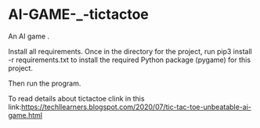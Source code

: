 # AI-GAME-_-tictactoe
An AI game .

Install all requirements.
Once in the directory for the project, run pip3 install -r requirements.txt to install the required Python package (pygame) for this project.

Then run the program. 

To read details about tictactoe clink in this link:https://techllearners.blogspot.com/2020/07/tic-tac-toe-unbeatable-ai-game.html
